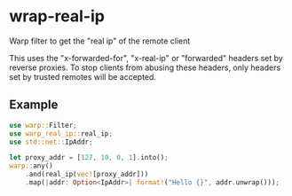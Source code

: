 # wrap-real-ip

Warp filter to get the "real ip" of the remote client

This uses the "x-forwarded-for", "x-real-ip" or "forwarded" headers set by reverse proxies.
To stop clients from abusing these headers, only headers set by trusted remotes will be accepted.

## Example

```rust
use warp::Filter;
use warp_real_ip::real_ip;
use std::net::IpAddr;

let proxy_addr = [127, 10, 0, 1].into();
warp::any()
    .and(real_ip(vec![proxy_addr]))
    .map(|addr: Option<IpAddr>| format!("Hello {}", addr.unwrap()));
```